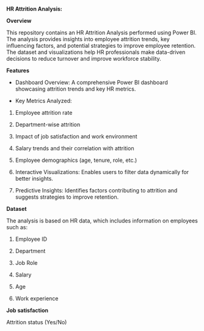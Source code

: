 **HR Attrition Analysis:**

**Overview**

This repository contains an HR Attrition Analysis performed using Power BI. The analysis provides insights into employee attrition trends, key influencing factors, and potential strategies to improve employee retention. The dataset and visualizations help HR professionals make data-driven decisions to reduce turnover and improve workforce stability.

**Features**

* Dashboard Overview: A comprehensive Power BI dashboard showcasing attrition trends and key HR metrics.

* Key Metrics Analyzed:

1. Employee attrition rate

2. Department-wise attrition

3. Impact of job satisfaction and work environment

4. Salary trends and their correlation with attrition

5. Employee demographics (age, tenure, role, etc.)

6. Interactive Visualizations: Enables users to filter data dynamically for better insights.

7. Predictive Insights: Identifies factors contributing to attrition and suggests strategies to improve retention.

**Dataset**

The analysis is based on HR data, which includes information on employees such as:

1. Employee ID

2. Department

3. Job Role

4. Salary

5. Age

6. Work experience

**Job satisfaction**

Attrition status (Yes/No)
